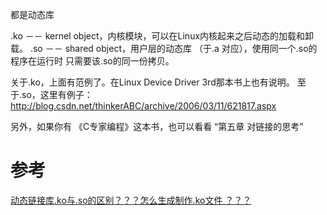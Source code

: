 都是动态库

.ko   －－ kernel object，内核模块，可以在Linux内核起来之后动态的加载和卸载。
.so   －－ shared object，用户层的动态库 （于.a 对应），使用同一个.so的程序在运行时
只需要该.so的同一份拷贝。

关于.ko，上面有范例了。在Linux Device Driver 3rd那本书上也有说明。
至于.so，这里有例子：
http://blog.csdn.net/thinkerABC/archive/2006/03/11/621817.aspx

另外，如果你有 《C专家编程》这本书，也可以看看 “第五章 对链接的思考”

# 参考

[动态链接库.ko与.so的区别？？？怎么生成制作.ko文件 ？？？ ](http://bbs.csdn.net/topics/250037388)
